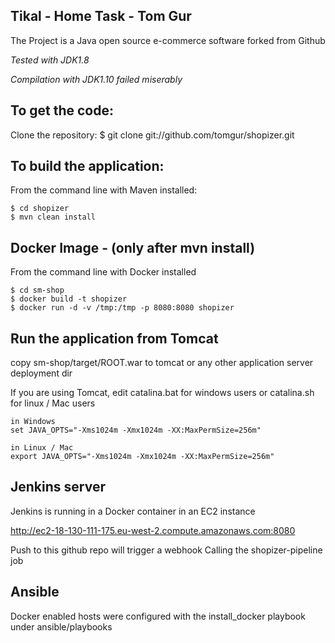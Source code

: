Tikal - Home Task - Tom Gur
-------------------

The Project is a Java open source e-commerce software forked from Github

*Tested with JDK1.8*

*Compilation with JDK1.10 failed miserably*


To get the code:
-------------------
Clone the repository:
$ git clone git://github.com/tomgur/shopizer.git

To build the application:
-------------------	
From the command line with Maven installed:

	$ cd shopizer
	$ mvn clean install
	
Docker Image - (only after mvn install)
------------
From the command line with Docker installed

    $ cd sm-shop
    $ docker build -t shopizer
    $ docker run -d -v /tmp:/tmp -p 8080:8080 shopizer
	
Run the application from Tomcat 
-------------------
copy sm-shop/target/ROOT.war to tomcat or any other application server deployment dir

If you are using Tomcat, edit catalina.bat for windows users or catalina.sh for linux / Mac users

	in Windows
	set JAVA_OPTS="-Xms1024m -Xmx1024m -XX:MaxPermSize=256m" 
	
	in Linux / Mac
	export JAVA_OPTS="-Xms1024m -Xmx1024m -XX:MaxPermSize=256m" 

Jenkins server
---------------
Jenkins is running in a Docker container in an EC2 instance

http://ec2-18-130-111-175.eu-west-2.compute.amazonaws.com:8080

Push to this github repo will trigger a webhook 
Calling the shopizer-pipeline job

Ansible
-------
Docker enabled hosts were configured with the install_docker playbook under ansible/playbooks



